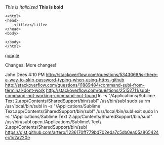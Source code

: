 *This is italicized*
**This is bold**

```
<<html>
<head>
	<title></title>
</head>
<body>

</body>
</html>
```

[google](http://www.google.com)

Changes. More changes!

	
John Dees	4:10 PM
http://stackoverflow.com/questions/5343068/is-there-a-way-to-skip-password-typing-when-using-https-github
http://stackoverflow.com/questions/11889484/command-subl-from-terminal-dont-work
http://stackoverflow.com/questions/25152711/subl-command-not-working-command-not-found
ln -s "/Applications/Sublime Text 2.app/Contents/SharedSupport/bin/subl" /usr/bin/subl
sudo su
rm /usr/local/bin/subl
ln -s "/Applications/Sublime Text.app/Contents/SharedSupport/bin/subl" /usr/local/bin/subl
exit
sudo ln -s "/Applications/Sublime Text 2.app/Contents/SharedSupport/bin/subl" /usr/bin/subl
open /Applications/Sublime\ Text\ 2.app/Contents/SharedSupport/bin/subl
https://gist.github.com/artero/1236170ff779bd702eda7c5db0ea05a865424ec1c2a220e
